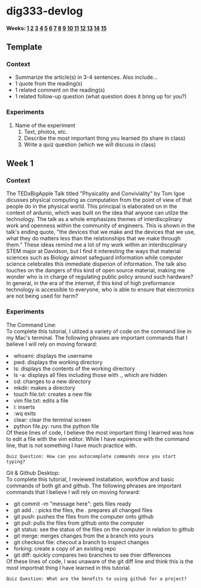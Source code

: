 
# dig333-devlog

#### Weeks: [1](#week-1) [2](#week-2) [3](#week-3) [4](#week-4) [5](#week-5) [6](#week-6) [7](#week-7) [8](#week-8) [9](#week-9) [10](#week-10) [11](#week-11) [12](#week-12) [13](#week-13) [14](#week-14) [15](#week-15)








<!--
BELOW IS A WEEKLY TEMPLATE. COPY/PASTE IT TO ADD A WEEK. SEE ASSIGNMENTS FOR DETAILS 
https://docs.google.com/document/d/1PAoPz-3vDPFWS5q9RHRb-dC7T4earpFXJW8w6v9wfZ0/edit
-->

## Template

### Context

- Summarize the article(s) in 3-4 sentences. Also include...
- 1 quote from the reading(s)
- 1 related comment on the reading(s)
- 1 related follow-up question (what question does it bring up for you?)


### Experiments

<!-- List each Platt experiment / Monk recipe outcome, adding notes, photos, schematics, captions to show your work. -->

1. Name of the experiment
    1. Text, photos, etc.
    1. Describe the most important thing you learned (to share in class)
    1. Write a quiz question (which we will discuss in class)

<!-- Start weeks here -->

## Week 1

### Context

The TEDxBigApple Talk titled "Physicality and Conviviality" by Tom Igoe dicusses physical computing as computation from the point of view of that people do in the physical world. This principal is elaborated on in the context of ardunio, which was built on the idea that anyone can utilze the technology. The talk as a whole emphasizes themes of interdiscplinary work and openness within the community of engineers. This is shown in the talk's ending quote, "the devices that we make and the devices that we use, what they do matters less than the relationships that we make through them." These ideas remind me a lot of my work within an interdiscplinary STEM major at Davidson, but I find it interesting the ways that material sciences such as Biology almost safeguard information while computer science celebrates this immediate disperion of information. The talk also touches on the dangers of this kind of open source material, making me wonder who is in charge of regulating public policy around such hardware? In general, in the era of the internet, if this kind of high preformance technology is accessible to everyone, who is able to ensure that electronics are not being used for harm? 

### Experiments

The Command Line: <br>
    To complete this tutorial, I utilzed a variety of code on the command line in my Mac's terminal. The following phrases are important commands that I believe I will rely on moving forward:
        <li>whoami: displays the username</li>
        <li>pwd: displays the working directory</li>
        <li>ls: displays the contents of the working directory</li>
        <li>ls -a: displays all files including those with ., which are hidden</li>
        <li>cd: changes to a new directory</li>
        <li>mkdir: makes a directory</li>
        <li>touch file.txt: creates a new file</li>
        <li>vim file.txt: edits a file</li>
            <li>i: inserts</li>
            <li>:wq exits</li>
        <li>clear: clear the terminal screen</li>
        <li>python file.py: runs the python file</li>
    Of these lines of code, I believe the most important thing I learned was how to edit a file with the vim editor. While I have expirence with the command line, that is not something I have much practice with.

    Quiz Question: How can you autocomplete commands once you start typing?

Git & Github Desktop: <br>
    To complete this tutorial, I reviewed installation, workflow and basic commands of both git and github. The following phrases are important commands that I believe I will rely on moving forward: <br>
        <li>git commit -m "message here": gets files ready</li>
        <li>git add . : picks the files, the . prepares all changed files</li>
        <li>git push: pushes the files from the computer onto github</li>
        <li>git pull: pulls the files from github onto the computer</li>
        <li>git status: see the status of the files on the computer in relation to github</li>
        <li>git merge: merges changes from the a branch into yours</li>
        <li>git checkout file: checout a branch to inspect changes</li>
        <li>forking: create a copy of an existing repo</li>
        <li>git diff: quickly compares two branches to see thier differences</li>
    Of these lines of code, I was unaware of the git diff line and think this is the most importnat thing I have learned in this tutorial.

    Quiz Question: What are the benefits to using github for a project?